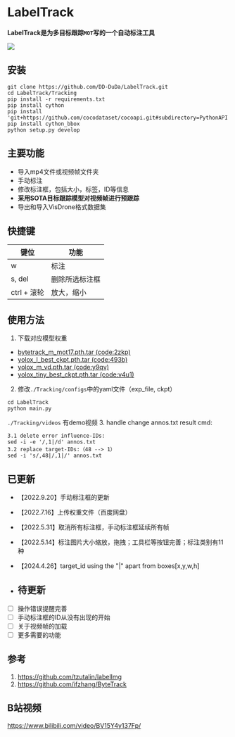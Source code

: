 # LabelTrack

**LabelTrack是为多目标跟踪```MOT```写的一个自动标注工具**

![](./assets/LabelTrack.jpg)

## 安装
```
git clone https://github.com/DD-DuDa/LabelTrack.git
cd LabelTrack/Tracking
pip install -r requirements.txt
pip install cython
pip install 'git+https://github.com/cocodataset/cocoapi.git#subdirectory=PythonAPI'
pip install cython_bbox
python setup.py develop
```

## 主要功能
* 导入mp4文件或视频帧文件夹
* 手动标注
* 修改标注框，包括大小，标签，ID等信息
* **采用SOTA目标跟踪模型对视频帧进行预跟踪**
* 导出和导入VisDrone格式数据集

## 快捷键
|  键位   | 功能  |
|  ----  | ----  |
| w  | 标注 |
| s, del  | 删除所选标注框 |
| ctrl + 滚轮 | 放大，缩小 |

## 使用方法
1. 下载对应模型权重
* [bytetrack_m_mot17.pth.tar (code:2zkp)](https://pan.baidu.com/s/1M-nw-eKrPs3yj9XZ5ryArA)
* [yolox_l_best_ckpt.pth.tar (code:493b)](https://pan.baidu.com/s/1C8pgalxsC2MGGrcB175iiQ)
* [yolox_m_vd.pth.tar (code:y9qv)](https://pan.baidu.com/s/1agpN4O7JsqetGHN6bn7qfw)
* [yolox_tiny_best_ckpt.pth.tar (code:v4u1)](https://pan.baidu.com/s/1Rs96E0TmW3cIXUvrmrjA2w)
2. 修改```./Tracking/configs```中的yaml文件（exp_file, ckpt）
```
cd LabelTrack
python main.py
```
```./Tracking/videos``` 有demo视频
3. handle change annos.txt result cmd:
```
3.1 delete error influence-IDs:
sed -i -e '/,1|/d' annos.txt
3.2 replace target-IDs:（48 --> 1）
sed -i 's/,48|/,1|/' annos.txt
```

## 已更新
* 【2022.9.20】手动标注框的更新
* 【2022.7.16】上传权重文件（百度网盘）
* 【2022.5.31】取消所有标注框，手动标注框延续所有帧
* 【2022.5.14】标注图片大小缩放，拖拽；工具栏等按钮完善；标注类别有11种
* 【2024.4.26】target_id using the "|" apart from boxes[x,y,w,h]

* ## 待更新
- [ ] 操作错误提醒完善
- [ ] 手动标注框的ID从没有出现的开始
- [ ] 关于视频帧的加载
- [ ] 更多需要的功能

## 参考
1. https://github.com/tzutalin/labelImg
2. https://github.com/ifzhang/ByteTrack

## B站视频
https://www.bilibili.com/video/BV15Y4y137Fp/

